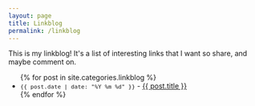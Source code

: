 ```yaml
---
layout: page
title: Linkblog
permalink: /linkblog
---
```


This is my linkblog! It's a list of interesting links that I want so share, and maybe comment on.

<ul>
  {% for post in site.categories.linkblog %}
  <li>
    <span style="font-family: monospace; font-size:0.8em">{{ post.date | date: "%Y %m %d" }}</span> - <a href="{{ post.url }}">{{ post.title }}</a> <a href="{{ post.link }}"><i class="fa-solid fa-link"></i></a>
  </li>
  {% endfor %}
</ul>
